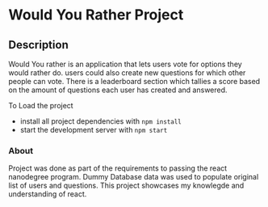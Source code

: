 # Would You Rather Project

## Description
Would You rather is an application that lets users vote for options they would rather do. users could also create new questions for which other people can vote. There is a leaderboard section which tallies a score based on the amount of questions each user has created and answered.

To Load the project

- install all project dependencies with `npm install`
- start the development server with `npm start`



### About

Project was done as part of the requirements to passing the react nanodegree program. Dummy Database data was used to populate original list of users and questions. This project showcases my knowlegde and understanding of react.
